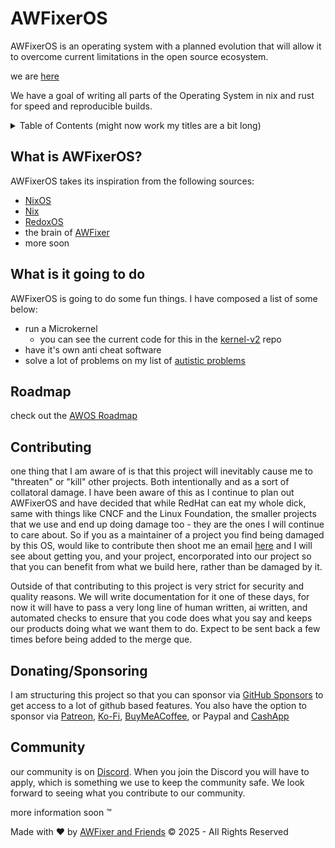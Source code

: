 # AWFixerOS

AWFixerOS is an operating system with a planned evolution that will allow it to overcome current limitations in the open source ecosystem.

we are [here](https://inv.wtf/awfixerandfriends)

We have a goal of writing all parts of the Operating System in nix and rust for speed and reproducible builds. 

[RedoxOS]: https://www.redox-os.org/
[Discord]: https://inv.wtf/awfixerandfriends
[AWFixer]: https://theautist.me
[AWFixer and Friends]: https://awfixer.com
[NixOS]: https://nixos.org
[Nix]: https://nix.dev
[kernel-v2]: https://github.com/awfixer-os/kernel-v2
[autistic problems]: https://hackertalks.blog/autistic-problems
[Patreon]: https://patreon.com/awfixer
[Ko-Fi]: https://ko-fi.com/awfixer
[BuyMeACoffee]: https://coff.ee/awfixer
[GitHub Sponsors]: https://github.com/sponsors/awfixer
[CashApp]: https://cash.app/$awfixerbusiness
[Regi]: https://github.com/awfixer-os/regi
[AWOS RoadMap]: https://roadmap.awfixeros.site
[AWOS Site]: https://awifxeros.site


<details>
<summary>Table of Contents (might now work my titles are a bit long)</summary>

  - [What is AWFixerOS](#what-is-awfixeros)
  - [What is is going to do](#what-is-it-going-to-do)
  
</details>


## What is AWFixerOS?

AWFixerOS takes its inspiration from the following sources:
- [NixOS]
- [Nix]
- [RedoxOS]
- the brain of [AWFixer]
- more soon

## What is it going to do

AWFixerOS is going to do some fun things. I have composed a list of some below:

- run a Microkernel
  - you can see the current code for this in the [kernel-v2] repo
- have it's own anti cheat software
- solve a lot of problems on my list of [autistic problems]

## Roadmap

 check out the [AWOS Roadmap]

## Contributing

one thing that I am aware of is that this project will inevitably cause me to "threaten" or "kill" other projects. Both intentionally and as a sort of collatoral damage. I have been aware of this as I continue to plan out AWFixerOS and have decided that while RedHat can eat my whole dick, same with things like CNCF and the Linux Foundation, the smaller projects that we use and end up doing damage too - they are the ones I will continue to care about. So if you as a maintainer of a project you find being damaged by this OS, would like to contribute then shoot me an email [here](mailto:theautist@theautist.me) and I will see about getting you, and your project, encorporated into our project so that you can benefit from what we build here, rather than be damaged by it.

Outside of that contributing to this project is very strict for security and quality reasons. We will write documentation for it one of these days, for now it will have to pass a very long line of human written, ai written, and automated checks to ensure that you code does what you say and keeps our products doing what we want them to do. Expect to be sent back a few times before being added to the merge que.


## Donating/Sponsoring

I am structuring this project so that you can sponsor via [GitHub Sponsors] to get access to a lot of github based features. You also have the option to sponsor via [Patreon], [Ko-Fi], [BuyMeACoffee], or Paypal and [CashApp]


## Community

our community is on [Discord]. When you join the Discord you will have to apply, which is something we use to keep the community safe. We look forward to seeing what you contribute to our community.

more information soon :tm:


Made with ❤️ by [AWFixer and Friends] © 2025 - All Rights Reserved
